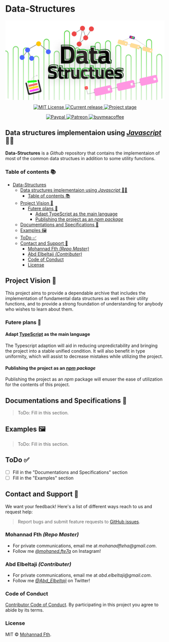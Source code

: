 # Data-Structures

<p align="center">
    <img
    src="https://github.com/mohanadft/Data-Structures/raw/main/docs/banner.png"
    align="center" alt="Data Structures 🧱" draggable="false"
    >
</p>
<p align="center">
  <a href="http://opensource.org/licenses/MIT">
    <img alt="MIT License" src="https://img.shields.io/npm/l/express.svg" />
  </a>
  <a href="#">
    <img
        alt="Current release"
        src="https://img.shields.io/static/v1?label=Type&message=utility/archive&color=blue"
    />
  </a>
  <a href="#">
    <img
        src="https://img.shields.io/static/v1?label=Stage&message=Early%20development&color=yellow"
        alt="Project stage" draggable="false"
    />
  </a>
</p>
<p align="center">
<a href="#" rel="nofollow">
    <img
        src="https://img.shields.io/badge/Paypal-Donate-%2300457C.svg?logo=paypal&style=flat"
        alt="Paypal"
        data-canonical-src="https://img.shields.io/badge/Paypal-Donate-%2300457C.svg?logo=buy-me-a-coffee&style=flat"
        style="max-width:100%;"
    />
</a>
<a href="#" rel="nofollow">
    <img
        src="https://camo.githubusercontent.com/c1eeb70a15e52f44437076a15999bb53101157f0/68747470733a2f2f696d672e736869656c64732e696f2f62616467652f50617472656f6e2d537570706f7274212d2532334639363835342e7376673f6c6f676f3d70617472656f6e267374796c653d666c6174"
        alt="Patreon"
        data-canonical-src="https://img.shields.io/badge/Patreon-Support!-%23F96854.svg?logo=patreon&amp;style=flat"
        style="max-width:100%;"
    />
</a>
<a href="#" rel="nofollow">
    <img
        src="https://img.shields.io/badge/Coffee-Donate-%23FF813F.svg?logo=buy-me-a-coffee&style=flat"
        alt="buymeacoffee"
        data-canonical-src="https://img.shields.io/badge/Coffee-Donate-%23FF813F.svg?logo=buy-me-a-coffee&style=flat"
        style="max-width:100%;"
    />
</a>

</p>

## Data structures implementaion using [_Javascript_](https://developer.mozilla.org/en-US/docs/Web/JavaScript) 🧑‍💻

**Data-Structures** is a _Github_ repository that contains the implementaion of most of the common data structues in addition to some utility functions.

### Table of contents 📚

- [Data-Structures](#data-structures)
  - [Data structures implementaion using _Javascript_ 🧑‍💻](#data-structures-implementaion-using-javascript-)
    - [Table of contents 📚](#table-of-contents-)
  - [Project Vision 🎯](#project-vision-)
    - [Futere plans 🔮](#futere-plans-)
      - [Adapt TypeScript as the main language](#adapt-typescript-as-the-main-language)
      - [Publishing the project as an _npm package_](#publishing-the-project-as-an-npm-package)
  - [Documentations and Specifications 📒](#documentations-and-specifications-)
  - [Examples 🖼️](#examples-️)
  - [ToDo ✅](#todo-)
  - [Contact and Support 📨](#contact-and-support-)
    - [Mohannad Fth _(Repo Master)_](#mohannad-fth-repo-master)
    - [Abd Elbeltaji _(Contributer)_](#abd-elbeltaji-contributer)
    - [Code of Conduct](#code-of-conduct)
    - [License](#license)

## Project Vision 🎯

This project aims to provide a dependable archive that includes the implementation of fundamental data structures as well as their utility functions, and to provide a strong foundation of understanding for anybody who wishes to learn about them.

### Futere plans 🔮

#### Adapt [TypeScript](https://www.typescriptlang.org/) as the main language

The Typescript adaption will aid in reducing unpredictability and bringing the project into a stable unified condition.
It will also benefit in type uniformity, which will assist to decrease mistakes while utilizing the project.

#### Publishing the project as an _[npm](https://npmjs.com/) package_

Publishing the project as an _npm_ package will enuser the ease of utilization for the contents of this project.

## Documentations and Specifications 📒

> ToDo: Fill in this section.

## Examples 🖼️

> ToDo: Fill in this section.

## ToDo ✅

- [ ] Fill in the "Documentations and Specifications" section
- [ ] Fill in the "Examples" section

## Contact and Support 📨

We want your feedback! Here's a list of different ways reach to us and request help:

> Report bugs and submit feature requests to [GitHub issues](https://github.com/mohanadft/Data-Structures/issues).

### Mohannad Fth _(Repo Master)_

- For private communications, email me at _mohanadfteha@gmail.com_.
- Follow me [_@mohaned.fte7a_](https://www.instagram.com/mohaned.fte7a/) on Instagram!

### Abd Elbeltaji _(Contributer)_

- For private communications, email me at _abd.elbeltaji@gmail.com_.
- Follow me [_@Abd_Elbeltaji_](https://twitter.com/Abd_Elbeltaji) on Twitter!

### Code of Conduct

[Contributor Code of Conduct](code-of-conduct.md). By participating in this project you agree to abide by its terms.

### License

MIT © [Mohannad Fth](https://github.com/mohanadft).
